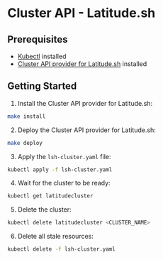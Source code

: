 # Cluster API - Latitude.sh

## Prerequisites

- [Kubectl](https://kubernetes.io/docs/tasks/tools/install-kubectl/) installed
- [Cluster API provider for Latitude.sh](https://github.com/latitudesh/cluster-api-provider-latitudesh) installed

## Getting Started

1. Install the Cluster API provider for Latitude.sh:

```bash
make install
```

2. Deploy the Cluster API provider for Latitude.sh:

```bash
make deploy
```

3. Apply the `lsh-cluster.yaml` file:

```bash
kubectl apply -f lsh-cluster.yaml
```

4. Wait for the cluster to be ready:

```bash
kubectl get latitudecluster
```

5. Delete the cluster:

```bash
kubectl delete latitudecluster <CLUSTER_NAME>
```

6. Delete all stale resources:

```bash
kubectl delete -f lsh-cluster.yaml
```